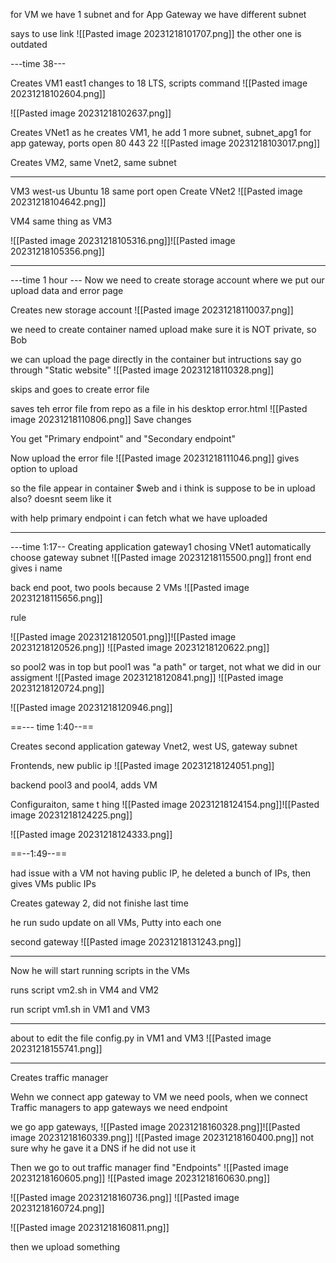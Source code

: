 for VM we have 1 subnet and for App Gateway we have different subnet

says to use link ![[Pasted image 20231218101707.png]]
the other one is outdated

---time 38---

Creates VM1 east1 
changes to 18 LTS, scripts command
![[Pasted image 20231218102604.png]]

![[Pasted image 20231218102637.png]]

Creates VNet1 as he creates VM1, he add 1 more subnet, subnet_apg1 for app gateway, ports open 80 443 22
![[Pasted image 20231218103017.png]]

Creates VM2, same Vnet2, same subnet

---
VM3
west-us
Ubuntu 18
same port open
Create VNet2
![[Pasted image 20231218104642.png]]

VM4 same thing as VM3


![[Pasted image 20231218105316.png]]![[Pasted image 20231218105356.png]]

---
---time 1 hour ---
Now we need to create storage account where we put our upload data and error page

Creates new storage account
![[Pasted image 20231218110037.png]]

we need to create container named upload
make sure it is NOT private, so Bob

we can upload the page directly in the container but intructions say go through "Static website"
![[Pasted image 20231218110328.png]]

skips and goes to create error file

saves teh error file from repo as a file in his desktop
error.html
![[Pasted image 20231218110806.png]]
Save changes

You get "Primary endpoint" and "Secondary endpoint"

Now upload the error file
![[Pasted image 20231218111046.png]]
gives option to upload

so the file appear in container $web and i think is suppose to be in upload also? doesnt seem like it


with help primary endpoint i can fetch what we have uploaded


---
---time 1:17--
Creating application gateway1 chosing VNet1 automatically choose gateway subnet 
![[Pasted image 20231218115500.png]]
front end gives i name

back end poot, two pools because 2 VMs
![[Pasted image 20231218115656.png]]

rule

![[Pasted image 20231218120501.png]]![[Pasted image 20231218120526.png]]
![[Pasted image 20231218120622.png]]

so pool2 was in top but pool1 was "a path" or target, not what we did in our assigment
![[Pasted image 20231218120841.png]]
![[Pasted image 20231218120724.png]]


![[Pasted image 20231218120946.png]]

==--- time 1:40--==

Creates second application gateway
Vnet2, west US, gateway subnet


Frontends, new public ip
![[Pasted image 20231218124051.png]]


backend
pool3 and pool4, adds VM

Configuraiton, same t hing
![[Pasted image 20231218124154.png]]![[Pasted image 20231218124225.png]]

![[Pasted image 20231218124333.png]]


==--1:49--==

had issue with a VM not  having public IP, he deleted a bunch of IPs, then gives VMs public IPs


Creates gateway 2, did not finishe last time

he run sudo update on all VMs, Putty into each one

second gateway
![[Pasted image 20231218131243.png]]

---
Now he will start running scripts in the VMs

runs script vm2.sh in VM4 and VM2

run script vm1.sh in VM1 and VM3

---
about to edit the file config.py in VM1 and VM3
![[Pasted image 20231218155741.png]]

---
Creates traffic manager

Wehn we connect app gateway to VM we need pools, when we connect Traffic managers to app gateways we need endpoint

we go app gateways, 
![[Pasted image 20231218160328.png]]![[Pasted image 20231218160339.png]]
![[Pasted image 20231218160400.png]]
not sure why he gave it a DNS if he did not use it


Then we go to out traffic manager find "Endpoints"
![[Pasted image 20231218160605.png]]
![[Pasted image 20231218160630.png]]


![[Pasted image 20231218160736.png]]
![[Pasted image 20231218160724.png]]

![[Pasted image 20231218160811.png]]

then we upload something